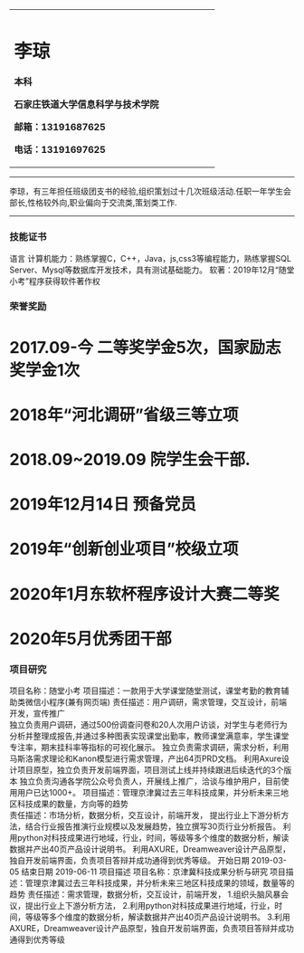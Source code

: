 <div>
<table border="0">
  <tr>
    <td width="75%">
      <h1>李琼</h1>
      <p><b>本科</b></p>
      <p><b>石家庄铁道大学信息科学与技术学院</b></p>
      <p><b>邮箱：13191687625</b></p>
      <p><b>电话：13191697625</b></p>
    </td>
  </tr>
</table>
</div>

---

李琼，有三年担任班级团支书的经验,组织策划过十几次班级活动.任职一年学生会部长,性格较外向,职业偏向于交流类,策划类工作.

---



### 技能证书
语言
计算机能力：熟练掌握C，C++，Java，js,css3等编程能力，熟练掌握SQL Server、Mysql等数据库开发技术，具有测试基础能力。
软著：2019年12月“随堂小考”程序获得软件著作权
### 荣誉奖励
# 2017.09-今 二等奖学金5次，国家励志奖学金1次
# 2018年“河北调研”省级三等立项
# 2018.09~2019.09  院学生会干部.
# 2019年12月14日 预备党员
# 2019年“创新创业项目”校级立项
# 2020年1月东软杯程序设计大赛二等奖
# 2020年5月优秀团干部

### 项目研究
项目名称：随堂小考
项目描述：一款用于大学课堂随堂测试，课堂考勤的教育辅助类微信小程序(兼有网页端)
责任描述：用户调研，需求管理，交互设计，前端开发，宣传推广  
 独立负责用户调研，通过500份调查问卷和20人次用户访谈，对学生与老师行为分析并整理成报告,并通过多种图表实现课堂出勤率，教师课堂满意率，学生课堂专注率，期末挂科率等指标的可视化展示。
 独立负责需求调研，需求分析，利用马斯洛需求理论和Kanon模型进行需求管理，产出64页PRD文档。
利用Axure设计项目原型，独立负责开发前端界面，项目测试上线并持续跟进后续迭代的3个版本
独立负责沟通各学院公众号负责人，开展线上推广，洽谈与维护用户，目前使用用户已达1000+。
项目描述：管理京津冀过去三年科技成果，并分析未来三地区科技成果的数量，方向等的趋势   
责任描述：市场分析，数据分析，交互设计，前端开发，
提出行业上下游分析方法，结合行业报告推演行业规模以及发展趋势，独立撰写30页行业分析报告。
利用python对科技成果进行地域，行业，时间，等级等多个维度的数据分析，解读数据并产出40页产品设计说明书。
利用AXURE，Dreamweaver设计产品原型，独自开发前端界面，负责项目答辩并成功通得到优秀等级。
开始日期	2019-03-05	结束日期	2019-06-11
项目描述	项目名称：京津冀科技成果分析与研究
项目描述：管理京津冀过去三年科技成果，并分析未来三地区科技成果的领域，数量等的趋势
责任描述：需求管理，数据分析，交互设计，前端开发，
1.组织头脑风暴会议，提出行业上下游分析方法，
2.利用python对科技成果进行地域，行业，时间，等级等多个维度的数据分析，解读数据并产出40页产品设计说明书。
3.利用AXURE，Dreamweaver设计产品原型，独自开发前端界面，负责项目答辩并成功通得到优秀等级



